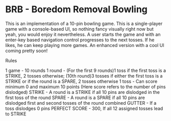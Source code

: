 # BRB - Boredom Removal Bowling

This is an implementation of a 10-pin bowling game. 
This is a single-player game with a console-based UI, so nothing fancy visually right now but yeah, you would enjoy it nevertheless.
A user starts the game and with an enter-key based navigation control progresses to the next tosses. If he likes, he can keep playing more games.
An enhanced version with a cool UI coming pretty soon!

Rules

1 game - 10 rounds																																																												1 round - (For the first 9 rounds)1 toss if the first toss is a STRIKE, 2 tosses otherwise; (10th round)3 tosses if either the first toss is a STRIKE or if the round is a SPARE, 2 tosses otherwise																																								1 toss - Can score minimum 0 and maximum 10 points (Here score refers to the number of pins dislodged)																		STRIKE - A round is a STRIKE if all 10 pins are dislodged in the first toss of the round																							SPARE - A round is a SPARE if all 10 pins are dislodged first and second tosses of the round combined																			GUTTER - If a toss dislodges 0 pins																																																	PERFECT SCORE - 300, If all 12 assigned tosses lead to STRIKE



